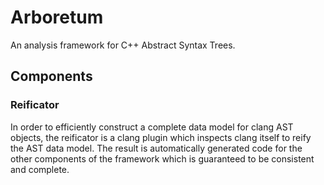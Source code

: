 
# Arboretum

An analysis framework for C++ Abstract Syntax Trees. 

## Components

### Reificator

In order to efficiently construct a complete data model for clang AST objects, the reificator is a clang plugin which inspects clang itself to reify the AST data model. The result is automatically generated code for the other components of the framework which is guaranteed to be consistent and complete.


